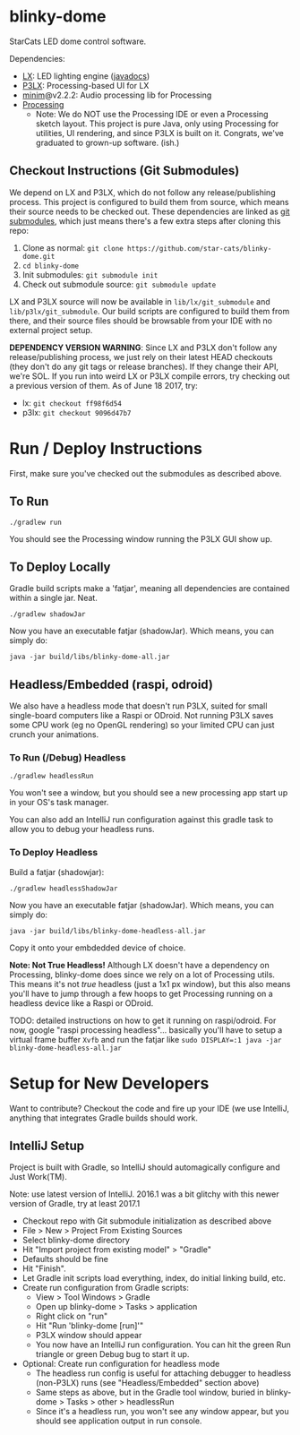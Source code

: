 # blinky-dome

StarCats LED dome control software.

Dependencies:
- [LX](https://github.com/heronarts/LX): LED lighting engine ([javadocs](http://heronarts.com/lx/api/index.html))
- [P3LX](https://github.com/heronarts/P3LX): Processing-based UI for LX
- [minim](https://github.com/ddf/Minim)@v2.2.2: Audio processing lib for Processing
- [Processing](https://processing.org/)
  - Note: We do NOT use the Processing IDE or even a Processing sketch layout.  This project is pure Java, only using
    Processing for utilities, UI rendering, and since P3LX is built on it.  Congrats, we've graduated to grown-up software. (ish.)

## Checkout Instructions (Git Submodules)
We depend on LX and P3LX, which do not follow any release/publishing process.  This project is configured to build them
 from source, which means their source needs to be checked out.  These dependencies are linked as
 [git submodules](https://git-scm.com/book/en/v2/Git-Tools-Submodules), which just means there's a few extra steps
 after cloning this repo:

 1. Clone as normal: `git clone https://github.com/star-cats/blinky-dome.git`
 1. `cd blinky-dome`
 1. Init submodules: `git submodule init`
 1. Check out submodule source: `git submodule update`

LX and P3LX source will now be available in `lib/lx/git_submodule` and `lib/p3lx/git_submodule`.  Our build scripts are
 configured to build them from there, and their source files should be browsable from your IDE with no external
 project setup.

**DEPENDENCY VERSION WARNING**: Since LX and P3LX don't follow any release/publishing process, we just rely on their
latest HEAD checkouts (they don't do any git tags or release branches).  If they change their API, we're SOL.
If you run into weird LX or P3LX compile errors, try checking out a previous version of them.  As of June 18 2017, try:
  - lx: `git checkout ff98f6d54`
  - p3lx: `git checkout 9096d47b7`

# Run / Deploy Instructions

First, make sure you've checked out the submodules as described above.

## To Run
`./gradlew run`

You should see the Processing window running the P3LX GUI show up.

## To Deploy Locally
Gradle build scripts make a 'fatjar', meaning all dependencies are contained within a single jar.  Neat.

`./gradlew shadowJar`

Now you have an executable fatjar (shadowJar). Which means, you can simply do:

`java -jar build/libs/blinky-dome-all.jar`

## Headless/Embedded (raspi, odroid)

We also have a headless mode that doesn't run P3LX, suited for small single-board computers like a Raspi or ODroid.
Not running P3LX saves some CPU work (eg no OpenGL rendering) so your limited CPU can just crunch your animations.

### To Run (/Debug) Headless
`./gradlew headlessRun`

You won't see a window, but you should see a new processing app start up in your OS's task manager.

You can also add an IntelliJ run configuration against this gradle task to allow you to debug your headless runs.

### To Deploy Headless
Build a fatjar (shadowjar):

`./gradlew headlessShadowJar`

Now you have an executable fatjar (shadowJar). Which means, you can simply do:

`java -jar build/libs/blinky-dome-headless-all.jar`

Copy it onto your embdedded device of choice.

**Note: Not True Headless!**  Although LX doesn't have a dependency on Processing, blinky-dome does since we rely on a
lot of Processing utils.  This means it's not *true* headless (just a 1x1 px window), but this also means you'll have to
jump through a few hoops to get Processing running on a headless device like a Raspi or ODroid.

TODO: detailed instructions on how to get it running on raspi/odroid. For now, google "raspi processing headless"...
basically you'll have to setup a virtual frame buffer `Xvfb` and run the fatjar like
`sudo DISPLAY=:1 java -jar blinky-dome-headless-all.jar`


# Setup for New Developers
Want to contribute?  Checkout the code and fire up your IDE (we use IntelliJ, anything that integrates Gradle builds
should work.

## IntelliJ Setup
Project is built with Gradle, so IntelliJ should automagically configure and Just Work(TM).

Note: use latest version of IntelliJ.  2016.1 was a bit glitchy with this newer version of Gradle, try at least 2017.1

- Checkout repo with Git submodule initialization as described above
- File > New > Project From Existing Sources
- Select blinky-dome directory
- Hit "Import project from existing model" > "Gradle"
- Defaults should be fine
- Hit "Finish".
- Let Gradle init scripts load everything, index, do initial linking build, etc.
- Create run configuration from Gradle scripts:
  - View > Tool Windows > Gradle
  - Open up blinky-dome > Tasks > application
  - Right click on "run"
  - Hit "Run 'blinky-dome [run]'"
  - P3LX window should appear
  - You now have an IntelliJ run configuration.  You can hit the green Run triangle or green Debug bug to start it up.
- Optional: Create run configuration for headless mode
  - The headless run config is useful for attaching debugger to headless (non-P3LX) runs (see "Headless/Embedded" section above)
  - Same steps as above, but in the Gradle tool window, buried in blinky-dome > Tasks > other > headlessRun
  - Since it's a headless run, you won't see any window appear, but you should see application output in run console.